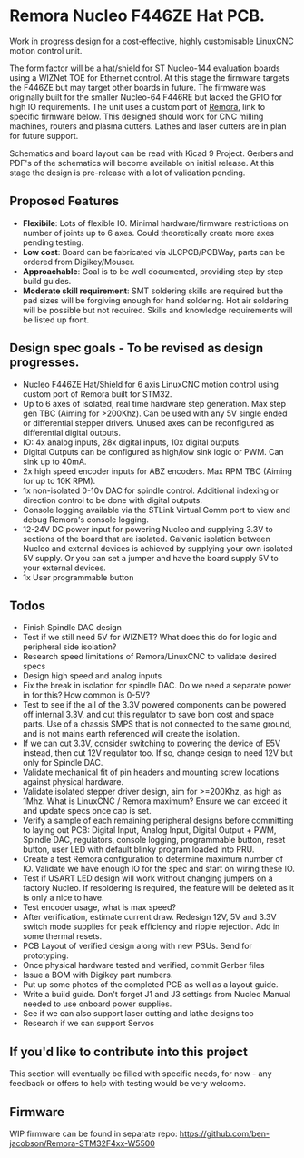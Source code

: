 # Remora Nucleo F446ZE Hat PCB.
Work in progress design for a cost-effective, highly customisable LinuxCNC motion control unit.

The form factor will be a hat/shield for ST Nucleo-144 evaluation boards using a WIZNet TOE for Ethernet control. At this stage the firmware targets the F446ZE but may target other boards in future. The firmware was originally built for the smaller Nucleo-64 F446RE but lacked the GPIO for high IO requirements. The unit uses a custom port of [Remora](https://github.com/scottalford75/Remora), link to specific firmware below. This designed should work for CNC milling machines, routers and plasma cutters. Lathes and laser cutters are in plan for future support.  

Schematics and board layout can be read with Kicad 9 Project. Gerbers and PDF's of the schematics will become available on initial release. At this stage the design is pre-release with a lot of validation pending.  

## Proposed Features
- **Flexibile**: Lots of flexible IO. Minimal hardware/firmware restrictions on number of joints up to 6 axes. Could theoretically create more axes pending testing.
- **Low cost**: Board can be fabricated via JLCPCB/PCBWay, parts can be ordered from Digikey/Mouser. 
- **Approachable**: Goal is to be well documented, providing step by step build guides.
- **Moderate skill requirement**: SMT soldering skills are required but the pad sizes will be forgiving enough for hand soldering. Hot air soldering will be possible but not required. Skills and knowledge requirements will be listed up front. 

## Design spec goals - To be revised as design progresses.
- Nucleo F446ZE Hat/Shield for 6 axis LinuxCNC motion control using custom port of Remora built for STM32.
- Up to 6 axes of isolated, real time hardware step generation. Max step gen TBC (Aiming for >200Khz). Can be used with any 5V single ended or differential stepper drivers. Unused axes can be reconfigured as differential digital outputs.   
- IO: 4x analog inputs, 28x digital inputs, 10x digital outputs. 
- Digital Outputs can be configured as high/low sink logic or PWM. Can sink up to 40mA.
- 2x high speed encoder inputs for ABZ encoders. Max RPM TBC (Aiming for up to 10K RPM). 
- 1x non-isolated 0-10v DAC for spindle control. Additional indexing or direction control to be done with digital outputs.
- Console logging available via the STLink Virtual Comm port to view and debug Remora's console logging.
- 12-24V DC power input for powering Nucleo and supplying 3.3V to sections of the board that are isolated. Galvanic isolation between Nucleo and external devices is achieved by supplying your own isolated 5V supply. Or you can set a jumper and have the board supply 5V to your external devices. 
- 1x User programmable button

## Todos
- Finish Spindle DAC design
- Test if we still need 5V for WIZNET? What does this do for logic and peripheral side isolation?
- Research speed limitations of Remora/LinuxCNC to validate desired specs
- Design high speed and analog inputs
- Fix the break in isolation for spindle DAC. Do we need a separate power in for this? How common is 0-5V? 
- Test to see if the all of the 3.3V powered components can be powered off internal 3.3V, and cut this regulator to save bom cost and space 
 parts. Use of a chassis SMPS that is not connected to the same ground, and is not mains earth referenced will create the isolation. 
- If we can cut 3.3V, consider switching to powering the device of E5V instead, then cut 12V regulator too. If so, change design to need 12V but only for Spindle DAC. 
- Validate mechanical fit of pin headers and mounting screw locations against physical hardware.
- Validate isolated stepper driver design, aim for >=200Khz, as high as 1Mhz. What is LinuxCNC / Remora maximum? Ensure we can exceed it and update specs once cap is set.
- Verify a sample of each remaining peripheral designs before committing to laying out PCB: Digital Input, Analog Input, Digital Output + PWM, Spindle DAC, regulators, console logging, programmable button, reset button, user LED with default blinky program loaded into PRU.  
- Create a test Remora configuration to determine maximum number of IO. Validate we have enough IO for the spec and start on wiring these IO.
- Test if USART LED design will work without changing jumpers on a factory Nucleo. If resoldering is required, the feature will be deleted as it is only a nice to have. 
- Test encoder usage, what is max speed? 
- After verification, estimate current draw. Redesign 12V, 5V and 3.3V switch mode supplies for peak efficiency and ripple rejection. Add in some thermal resets.
- PCB Layout of verified design along with new PSUs. Send for prototyping.
- Once physical hardware tested and verified, commit Gerber files
- Issue a BOM with Digikey part numbers.
- Put up some photos of the completed PCB as well as a layout guide. 
- Write a build guide. Don't forget J1 and J3 settings from Nucleo Manual needed to use onboard power supplies.
- See if we can also support laser cutting and lathe designs too 
- Research if we can support Servos

## If you'd like to contribute into this project
This section will eventually be filled with specific needs, for now - any feedback or offers to help with testing would be very welcome. 

## Firmware
WIP firmware can be found in separate repo: https://github.com/ben-jacobson/Remora-STM32F4xx-W5500
